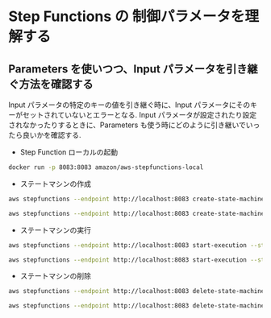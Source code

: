 # Step Functions の 制御パラメータを理解する

## Parameters を使いつつ、Input パラメータを引き継ぐ方法を確認する

Input パラメータの特定のキーの値を引き継ぐ時に、Input パラメータにそのキーがセットされていないとエラーとなる.
Input パラメータが設定されたり設定されなかったりするときに、Parameters も使う時にどのように引き継いでいったら良いかを確認する.

- Step Function ローカルの起動

```sh
docker run -p 8083:8083 amazon/aws-stepfunctions-local
```

- ステートマシンの作成

```sh
aws stepfunctions --endpoint http://localhost:8083 create-state-machine --name "machine1" --role-arn "arn:aws:iam::012345678901:role/DummyRole" --definition file://./test01.asl.json
```

```sh
aws stepfunctions --endpoint http://localhost:8083 create-state-machine --name "machine2" --role-arn "arn:aws:iam::012345678901:role/DummyRole" --definition file://./test02.asl.json
```

- ステートマシンの実行

```sh
aws stepfunctions --endpoint http://localhost:8083 start-execution --state-machine arn:aws:states:us-east-1:123456789012:stateMachine:machine1 --name test01
```

```sh
aws stepfunctions --endpoint http://localhost:8083 start-execution --state-machine arn:aws:states:us-east-1:123456789012:stateMachine:machine2 --name test01
```

- ステートマシンの削除

```sh
aws stepfunctions --endpoint http://localhost:8083 delete-state-machine --state-machine-arn arn:aws:states:us-east-1:123456789012:stateMachine:machine1
```

```sh
aws stepfunctions --endpoint http://localhost:8083 delete-state-machine --state-machine-arn arn:aws:states:us-east-1:123456789012:stateMachine:machine2
```
